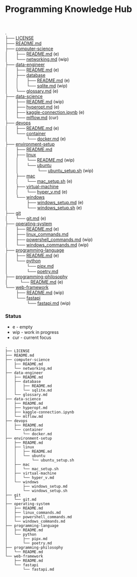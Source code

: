 # Programming Knowledge Hub 
  
 

.  
├── [LICENSE](LICENSE)  
├── [README.md](README.md)  
├── [computer-science](computer-science/)  
│    ├── [README.md](computer-science/README.md) (e)  
│    └── [networking.md](computer-science/networking.md) (wip)  
├── [data-engineer](data-engineer/)  
│    ├── [README.md](data-engineer/README.md) (e)  
│    ├── [database](data-engineer/database/)   
│    │    ├── [README.md](data-engineer/database/README.md) (e)  
│    │    └── [sqlite.md](data-engineer/database/sqlite.md) (wip)  
│    └── [glossary.md](data-engineer/glossary.md) (e)  
├── [data-science](data-science/)  
│    ├── [README.md](data-science/README.md) (wip)  
│    ├── [hyperopt.md](data-science/hyperopt.md) (e)  
│    ├── [kaggle-connection.ipynb](data-science/kaggle-connection.ipynb) (e)  
│    └── [mlflow.md](data-science/mlflow.md) (cur)  
├── [devops](devops/)  
│    ├── [README.md](devops/README.md) (e)  
│    └── [container](devops/container/)  
│           └── [docker.md](devops/container/docker.md) (e)  
├── [environment-setup](environment-setup/)  
│    ├── [README.md](environment-setup/README.md)   
│    ├── [linux](environment-setup/linux/)  
│    │    └── [README.md](environment-setup/linux/README.md) (wip)  
│    │    └── [ubuntu](environment-setup/linux/ubuntu/)  
│    │         └── [ubuntu_setup.sh](environment-setup/linux/ubuntu_setup.sh) (wip)  
│    ├── [mac](environment-setup/mac/)  
│    │    └── [mac_setup.sh](environment-setup/mac/mac_setup.sh) (e)  
│    ├── [virtual-machine](environment-setup/virtual-machine/)  
│    │    └── [hyper_v.md](environment-setup/virtual-machine/hyper_v.md) (e)  
│    └── [windows](environment-setup/windows/)  
│           ├── [windows_setup.md](environment-setup/windows/windows_setup.md) (e)  
│           └── [windows_setup.sh](environment-setup/windows/windows_setup.sh) (e)  
├── [git](git/)  
│    └── [git.md](git/git.md) (e)  
├── [operating-system](operating-system/)  
│    ├── [README.md](operating-system/README.md) (e)  
│    ├── [linux_commands.md](operating-system/linux_commands.md)  
│    ├── [powershell_commands.md](operating-system/powershell_commands.md) (wip)  
│    └── [windows_commands.md](operating-system/windows_commands.md) (wip)  
├── [programming-language](programming-language/)  
│    ├── [README.md](programming-language/README.md) (e)  
│    └── [python](programming-language/python/)  
│           └── [pipx.md](programming-language/python/pipx.md)  
│           └── [poetry.md](programming-language/python/poetry.md)  
├── [programming-philosophy](programming-philosophy/)  
│       └── [README.md](programming-philosophy/README.md) (e)  
└── [web-framework](web-framework/)  
       ├── [README.md](web-framework/README.md) (wip)  
       └── [fastapi](web-framework/fastapi/)  
             └── [fastapi.md](web-framework/fastapi/fastapi.md) (wip)  
### Status
- e - empty
- wip - work in progress
- cur - current focus


```
.
├── LICENSE
├── README.md
├── computer-science
│   ├── README.md
│   └── networking.md
├── data-engineer
│   ├── README.md
│   ├── database
│   │   ├── README.md
│   │   └── sqlite.md
│   └── glossary.md
├── data-science
│   ├── README.md
│   ├── hyperopt.md
│   ├── kaggle-connection.ipynb
│   └── mlflow.md
├── devops
│   ├── README.md
│   └── container
│       └── docker.md
├── environment-setup
│   ├── README.md
│   ├── linux
│   │   ├── README.md
│   │   └── ubuntu
│   │       └── ubuntu_setup.sh
│   ├── mac
│   │   └── mac_setup.sh
│   ├── virtual-machine
│   │   └── hyper_v.md
│   └── windows
│       ├── windows_setup.md
│       └── windows_setup.sh
├── git
│   └── git.md
├── operating-system
│   ├── README.md
│   ├── linux_commands.md
│   ├── powershell_commands.md
│   └── windows_commands.md
├── programming-language
│   ├── README.md
│   └── python
│       ├── pipx.md
│       └── poetry.md
├── programming-philosophy
│   └── README.md
└── web-framework
    ├── README.md
    └── fastapi
        └── fastapi.md

```